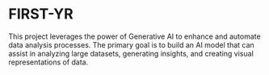 # FIRST-YR
This project leverages the power of Generative AI to enhance and automate data analysis processes. The primary goal is to build an AI model that can assist in analyzing large datasets, generating insights, and creating visual representations of data. 
